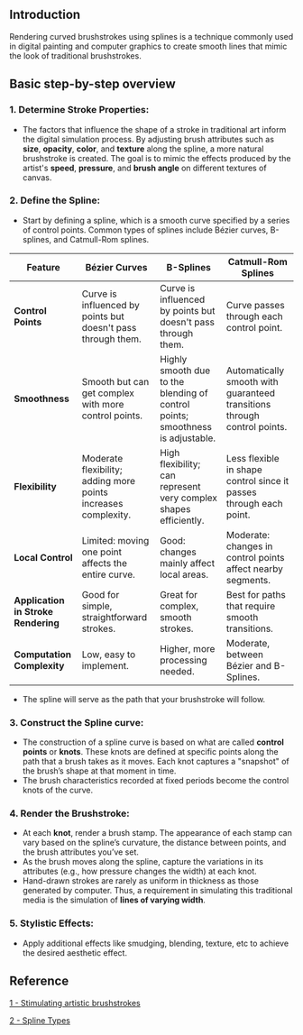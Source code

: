 ## Introduction
Rendering curved brushstrokes using splines is a technique commonly used in digital painting and computer graphics to create smooth  lines that mimic the look of traditional brushstrokes.
## Basic step-by-step overview
### 1. Determine Stroke Properties:
- The factors that influence the shape of a stroke in traditional art inform the digital simulation process. By adjusting brush attributes such as **size**, **opacity**, **color**, and **texture** along the spline, a more natural brushstroke is created. The goal is to mimic the effects produced by the artist's **speed**, **pressure**, and **brush angle** on different textures of canvas.
### 2. Define the Spline:
- Start by defining a spline, which is a smooth curve specified by a series of control points. Common types of splines include Bézier curves, B-splines, and Catmull-Rom splines.
  
| Feature                             | Bézier Curves                                                  | B-Splines                                                                      | Catmull-Rom Splines                                                      |
| ----------------------------------- | -------------------------------------------------------------- | ------------------------------------------------------------------------------ | ------------------------------------------------------------------------ |
| **Control Points**                  | Curve is influenced by points but doesn't pass through them.   | Curve is influenced by points but doesn't pass through them.                   | Curve passes through each control point.                                 |
| **Smoothness**                      | Smooth but can get complex with more control points.           | Highly smooth due to the blending of control points; smoothness is adjustable. | Automatically smooth with guaranteed transitions through control points. |
| **Flexibility**                     | Moderate flexibility; adding more points increases complexity. | High flexibility; can represent very complex shapes efficiently.               | Less flexible in shape control since it passes through each point.       |
| **Local Control**                   | Limited: moving one point affects the entire curve.            | Good: changes mainly affect local areas.                                       | Moderate: changes in control points affect nearby segments.              |
| **Application in Stroke Rendering** | Good for simple, straightforward strokes.                      | Great for complex, smooth strokes.                                             | Best for paths that require smooth transitions.                          |
| **Computation Complexity**          | Low, easy to implement.                                        | Higher, more processing needed.                                                | Moderate, between Bézier and B-Splines.                                  |
- The spline will serve as the path that your brushstroke will follow.
### 3. Construct the Spline curve:
- The construction of a spline curve is based on what are called **control points** or **knots**.  These knots are defined at specific points along the path that a brush takes as it moves. Each knot captures a "snapshot" of the brush’s shape at that moment in time.
- The brush characteristics recorded at fixed periods become the control knots of the curve.
### 4. Render the Brushstroke:
- At each **knot**, render a brush stamp. The appearance of each stamp can vary based on the spline’s curvature, the distance between points, and the brush attributes you’ve set.
- As the brush moves along the spline, capture the variations in its attributes (e.g., how pressure changes the width) at each knot.
- Hand-drawn strokes are rarely as uniform in thickness as those generated by computer. Thus, a requirement in simulating this traditional media is the simulation of **lines of varying width**.
### 5. Stylistic Effects:
-  Apply additional effects like smudging, blending, texture, etc to achieve the desired aesthetic effect.
## Reference
[1 - Stimulating artistic brushstrokes](https://www.researchgate.net/publication/228801078_Simulating_artistic_brushstrokes_using_interval_splines)

[2 - Spline Types](https://github.com/ejmahler/SplineLibrary/blob/master/docs/SplineTypes.md)

